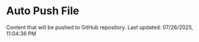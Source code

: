 # Auto Push File

Content that will be pushed to GitHub repository.
Last updated: 07/26/2025, 11:04:36 PM